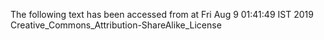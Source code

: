 The following text has been accessed from at Fri Aug 9 01:41:49 IST 2019
Creative_Commons_Attribution-ShareAlike_License
